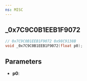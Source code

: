 ```yaml
---
ns: MISC
---
```

## _0x7C9C0B1EEB1F9072

```c
// 0x7C9C0B1EEB1F9072 0x98C9138B
void _0x7C9C0B1EEB1F9072(float p0);
```


## Parameters
* **p0**: 

